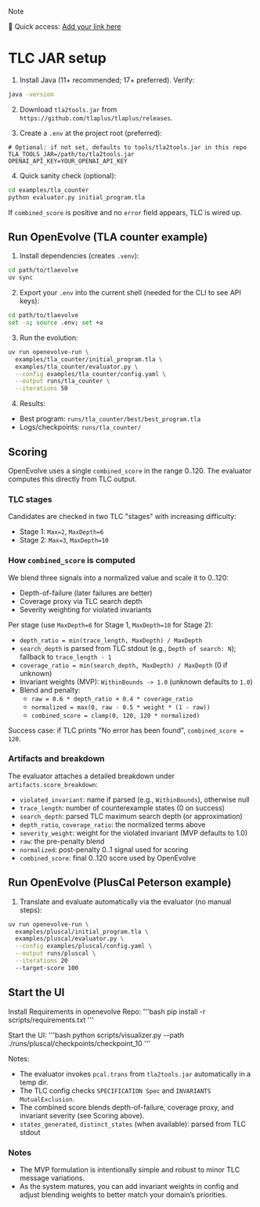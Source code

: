 > [!NOTE]
> 🔗 Quick access: [Add your link here](https://example.com)

# TLC JAR setup

1. Install Java (11+ recommended; 17+ preferred). Verify:

```bash
java -version
```

2. Download `tla2tools.jar` from `https://github.com/tlaplus/tlaplus/releases`.

3. Create a `.env` at the project root (preferred):

```
# Optional: if not set, defaults to tools/tla2tools.jar in this repo
TLA_TOOLS_JAR=/path/to/tla2tools.jar
OPENAI_API_KEY=YOUR_OPENAI_API_KEY
```

4. Quick sanity check (optional):

```bash
cd examples/tla_counter
python evaluator.py initial_program.tla
```

If `combined_score` is positive and no `error` field appears, TLC is wired up.

## Run OpenEvolve (TLA counter example)

1. Install dependencies (creates `.venv`):

```bash
cd path/to/tlaevolve
uv sync
```

2. Export your `.env` into the current shell (needed for the CLI to see API keys):

```bash
cd path/to/tlaevolve
set -a; source .env; set +a
```

3. Run the evolution:

```bash
uv run openevolve-run \
  examples/tla_counter/initial_program.tla \
  examples/tla_counter/evaluator.py \
  --config examples/tla_counter/config.yaml \
  --output runs/tla_counter \
  --iterations 50
```

4. Results:

- Best program: `runs/tla_counter/best/best_program.tla`
- Logs/checkpoints: `runs/tla_counter/`

## Scoring

OpenEvolve uses a single `combined_score` in the range 0..120. The evaluator computes this directly from TLC output.

### TLC stages

Candidates are checked in two TLC "stages" with increasing difficulty:

- Stage 1: `Max=2`, `MaxDepth=6`
- Stage 2: `Max=3`, `MaxDepth=10`

### How `combined_score` is computed

We blend three signals into a normalized value and scale it to 0..120:

- Depth-of-failure (later failures are better)
- Coverage proxy via TLC search depth
- Severity weighting for violated invariants

Per stage (use `MaxDepth=6` for Stage 1, `MaxDepth=10` for Stage 2):

- `depth_ratio = min(trace_length, MaxDepth) / MaxDepth`
- `search_depth` is parsed from TLC stdout (e.g., `Depth of search: N`); fallback to `trace_length - 1`
- `coverage_ratio = min(search_depth, MaxDepth) / MaxDepth` (0 if unknown)
- Invariant weights (MVP): `WithinBounds -> 1.0` (unknown defaults to `1.0`)
- Blend and penalty:
  - `raw = 0.6 * depth_ratio + 0.4 * coverage_ratio`
  - `normalized = max(0, raw - 0.5 * weight * (1 - raw))`
  - `combined_score = clamp(0, 120, 120 * normalized)`

Success case: if TLC prints "No error has been found", `combined_score = 120`.

### Artifacts and breakdown

The evaluator attaches a detailed breakdown under `artifacts.score_breakdown`:

- `violated_invariant`: name if parsed (e.g., `WithinBounds`), otherwise null
- `trace_length`: number of counterexample states (0 on success)
- `search_depth`: parsed TLC maximum search depth (or approximation)
- `depth_ratio`, `coverage_ratio`: the normalized terms above
- `severity_weight`: weight for the violated invariant (MVP defaults to 1.0)
- `raw`: the pre-penalty blend
- `normalized`: post-penalty 0..1 signal used for scoring
- `combined_score`: final 0..120 score used by OpenEvolve

## Run OpenEvolve (PlusCal Peterson example)

1. Translate and evaluate automatically via the evaluator (no manual steps):

```bash
uv run openevolve-run \
  examples/pluscal/initial_program.tla \
  examples/pluscal/evaluator.py \
  --config examples/pluscal/config.yaml \
  --output runs/pluscal \
  --iterations 20
  --target-score 100
```

## Start the UI

Install Requirements in openevolve Repo:
'''bash
pip install -r scripts/requirements.txt
'''

Start the UI:
'''bash
python scripts/visualizer.py --path ./runs/pluscal/checkpoints/checkpoint_10
'''

Notes:

- The evaluator invokes `pcal.trans` from `tla2tools.jar` automatically in a temp dir.
- The TLC config checks `SPECIFICATION Spec` and `INVARIANTS MutualExclusion`.
- The combined score blends depth-of-failure, coverage proxy, and invariant severity (see Scoring above).
- `states_generated`, `distinct_states` (when available): parsed from TLC stdout

### Notes

- The MVP formulation is intentionally simple and robust to minor TLC message variations.
- As the system matures, you can add invariant weights in config and adjust blending weights to better match your domain’s priorities.
